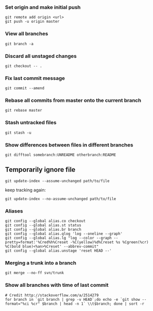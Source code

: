 ### Set origin and make initial push ###
    git remote add origin <url>
    git push -u origin master

### View all branches ###
    git branch -a

### Discard all unstaged changes ###
    git checkout -- .

### Fix last commit message ###
    git commit --amend

### Rebase all commits from master onto the current branch ###
    git rebase master

### Stash untracked files ###
    git stash -u

### Show differences between files in different branches ###
    git difftool somebranch:UNREADME otherbranch:README

## Temporarily ignore file ##
    git update-index --assume-unchanged path/to/file

keep tracking again:

    git update-index --no-assume-unchanged path/to/file

### Aliases ###
    git config --global alias.co checkout
    git config --global alias.st status
    git config --global alias.br branch
    git config --global alias.qlog 'log --oneline --graph'
    git config --global alias.lg "log --color --graph --pretty=format:'%Cred%h%Creset -%C(yellow)%d%Creset %s %Cgreen(%cr) %C(bold blue)<%an>%Creset' --abbrev-commit"
    git config --global alias.unstage 'reset HEAD --'

### Merging a trunk into a branch ###
    git merge --no-ff svn/trunk

### Show all branches with time of last commit ###
    # Credit http://stackoverflow.com/a/2514279
    for branch in `git branch | grep -v HEAD`;do echo -e `git show --format="%ci %cr" $branch | head -n 1` \\t$branch; done | sort -r
